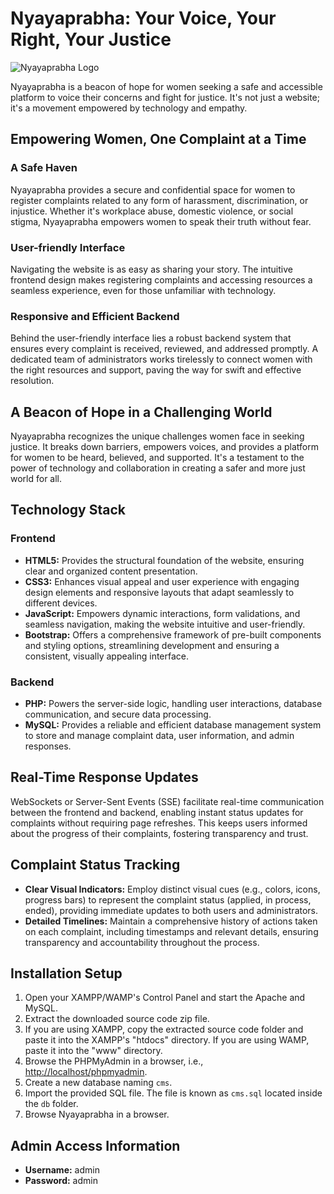   <h1>Nyayaprabha: Your Voice, Your Right, Your Justice</h1>

   <img src="./banner.png" alt="Nyayaprabha Logo" style="max-width: 100%; height: auto;">

  <p>Nyayaprabha is a beacon of hope for women seeking a safe and accessible platform to voice their concerns and fight for justice. It's not just a website; it's a movement empowered by technology and empathy.</p>

  <h2>Empowering Women, One Complaint at a Time</h2>

  <h3>A Safe Haven</h3>
  <p>Nyayaprabha provides a secure and confidential space for women to register complaints related to any form of harassment, discrimination, or injustice. Whether it's workplace abuse, domestic violence, or social stigma, Nyayaprabha empowers women to speak their truth without fear.</p>

  <h3>User-friendly Interface</h3>
  <p>Navigating the website is as easy as sharing your story. The intuitive frontend design makes registering complaints and accessing resources a seamless experience, even for those unfamiliar with technology.</p>

  <h3>Responsive and Efficient Backend</h3>
  <p>Behind the user-friendly interface lies a robust backend system that ensures every complaint is received, reviewed, and addressed promptly. A dedicated team of administrators works tirelessly to connect women with the right resources and support, paving the way for swift and effective resolution.</p>

  <h2>A Beacon of Hope in a Challenging World</h2>

  <p>Nyayaprabha recognizes the unique challenges women face in seeking justice. It breaks down barriers, empowers voices, and provides a platform for women to be heard, believed, and supported. It's a testament to the power of technology and collaboration in creating a safer and more just world for all.</p>

  <h2>Technology Stack</h2>

  <h3>Frontend</h3>
  <ul>
    <li><strong>HTML5:</strong> Provides the structural foundation of the website, ensuring clear and organized content presentation.</li>
    <li><strong>CSS3:</strong> Enhances visual appeal and user experience with engaging design elements and responsive layouts that adapt seamlessly to different devices.</li>
    <li><strong>JavaScript:</strong> Empowers dynamic interactions, form validations, and seamless navigation, making the website intuitive and user-friendly.</li>
    <li><strong>Bootstrap:</strong> Offers a comprehensive framework of pre-built components and styling options, streamlining development and ensuring a consistent, visually appealing interface.</li>
  </ul>

  <h3>Backend</h3>
  <ul>
    <li><strong>PHP:</strong> Powers the server-side logic, handling user interactions, database communication, and secure data processing.</li>
    <li><strong>MySQL:</strong> Provides a reliable and efficient database management system to store and manage complaint data, user information, and admin responses.</li>
  </ul>

  <h2>Real-Time Response Updates</h2>

  <p>WebSockets or Server-Sent Events (SSE) facilitate real-time communication between the frontend and backend, enabling instant status updates for complaints without requiring page refreshes. This keeps users informed about the progress of their complaints, fostering transparency and trust.</p>

  <h2>Complaint Status Tracking</h2>

  <ul>
    <li><strong>Clear Visual Indicators:</strong> Employ distinct visual cues (e.g., colors, icons, progress bars) to represent the complaint status (applied, in process, ended), providing immediate updates to both users and administrators.</li>
    <li><strong>Detailed Timelines:</strong> Maintain a comprehensive history of actions taken on each complaint, including timestamps and relevant details, ensuring transparency and accountability throughout the process.</li>
  </ul>

  <h2>Installation Setup</h2>

  <ol>
    <li>Open your XAMPP/WAMP's Control Panel and start the Apache and MySQL.</li>
    <li>Extract the downloaded source code zip file.</li>
    <li>If you are using XAMPP, copy the extracted source code folder and paste it into the XAMPP's "htdocs" directory. If you are using WAMP, paste it into the "www" directory.</li>
    <li>Browse the PHPMyAdmin in a browser, i.e., <a href="http://localhost/phpmyadmin">http://localhost/phpmyadmin</a>.</li>
    <li>Create a new database naming <code>cms</code>.</li>
    <li>Import the provided SQL file. The file is known as <code>cms.sql</code> located inside the <code>db</code> folder.</li>
    <li>Browse Nyayaprabha in a browser.</li>
  </ol>

  <h2>Admin Access Information</h2>

  <ul>
    <li><strong>Username:</strong> admin</li>
    <li><strong>Password:</strong> admin</li>
  </ul>

